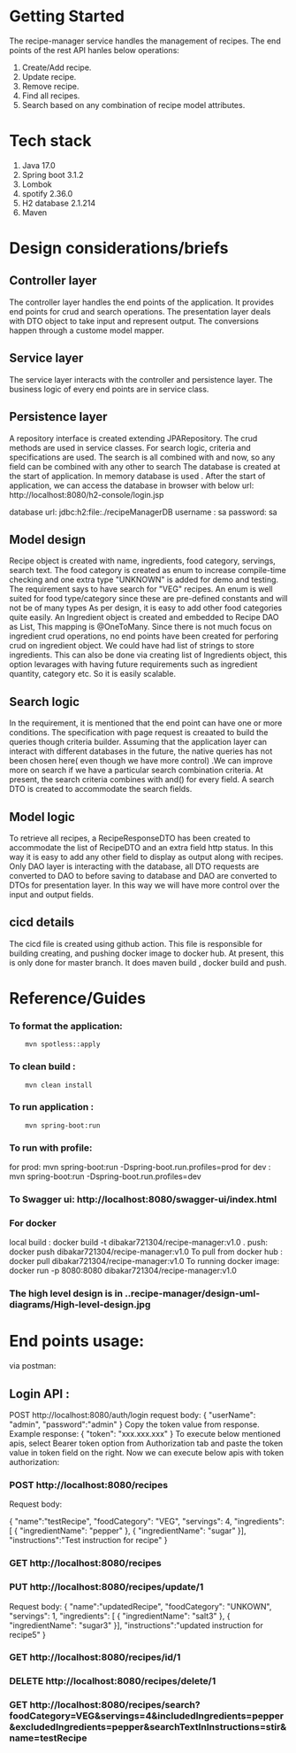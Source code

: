 # Getting Started

The recipe-manager service handles the management of recipes. The end points of the rest API hanles below operations:
1) Create/Add recipe.
2) Update recipe.
3) Remove recipe.
4) Find all recipes.
5) Search based on any combination of recipe model attributes.

# Tech stack

1) Java 17.0
2) Spring boot 3.1.2
3) Lombok
4) spotify  2.36.0
5) H2 database 2.1.214
6) Maven

# Design considerations/briefs

## Controller layer

The controller layer handles the end  points of the application. It provides end points for crud and search operations.
The presentation layer deals with DTO object to take input and represent output. The conversions happen through a custome model mapper.

## Service layer

The service layer interacts with the controller and persistence layer. The business logic of every end points are in service class.

## Persistence layer

A repository interface is created extending JPARepository. The crud methods are used in service classes. For search logic, criteria and
specifications are used. The search is all combined with and now, so any field can be combined with any other to search
The database is created at the start of application. In memory database is used . After the start of application, we can access the database in browser
with below url:
http://localhost:8080/h2-console/login.jsp

database url: jdbc:h2:file:./recipeManagerDB
username : sa
password: sa

## Model design

Recipe object is created with name, ingredients, food category, servings, search text. The food category is created as enum
to increase compile-time checking and one extra type "UNKNOWN" is added for demo and testing. The requirement says to have
search for "VEG" recipes. An enum is well suited for food type/category since these are pre-defined constants and will not be of many types
As per design, it is easy to add other food categories quite easily.
An Ingredient object is created and embedded to Recipe DAO as List, This mapping is @OneToMany. Since there is
not much focus on ingredient crud operations, no end points have been created for perforing crud on ingredient object.
We could have had list of strings to store ingredients. This can also be done via creating list of Ingredients object, this option levarages
with having future requirements such as ingredient quantity, category etc. So it is easily scalable.

## Search logic

In the requirement, it is mentioned that the end point can have one or more conditions. The specification with page request is creaated
to build the queries though criteria builder. Assuming that the application layer can interact with different databases in the future,
the native queries has not been chosen here( even though we have more control) .We can improve more on search if we have a particular search combination
criteria. At present, the search criteria combines with and() for every field. A search DTO is created to accommodate the search fields.

## Model logic

To retrieve all recipes, a RecipeResponseDTO has been created to accommodate the list of RecipeDTO and an extra field http status.
In this way it is easy to add any other field to display as output along with recipes. Only DAO layer is interacting with the database,
all DTO requests are converted to DAO to before saving to database and DAO are converted to DTOs for presentation layer. In this way we will have more control
over the input and output fields.

## cicd details

The cicd file is created using github action. This file is responsible for building creating, and pushing docker image
to docker hub. At present, this is only done for master branch.
It does maven build , docker build and push.

# Reference/Guides

### To format the application:

        mvn spotless::apply

### To clean build :

        mvn clean install

### To run application :

        mvn spring-boot:run

### To run with profile:

for prod:
mvn spring-boot:run -Dspring-boot.run.profiles=prod
for dev :
mvn spring-boot:run -Dspring-boot.run.profiles=dev

### To Swagger ui: http://localhost:8080/swagger-ui/index.html

### For docker

local build :
docker build -t dibakar721304/recipe-manager:v1.0 .
push:
docker push dibakar721304/recipe-manager:v1.0
To pull from docker hub : docker pull dibakar721304/recipe-manager:v1.0
To running docker image:  docker run -p 8080:8080 dibakar721304/recipe-manager:v1.0

### The high level design is in ..recipe-manager/design-uml-diagrams/High-level-design.jpg

# End points usage:

via postman:

## Login API :

POST http://localhost:8080/auth/login
request body:
{
"userName": "admin",
"password":"admin"
}
Copy the token value from response. Example response:
{
"token": "xxx.xxx.xxx"
}
To execute below mentioned apis, select Bearer token option from Authorization tab and
paste the token value in token field on the right. Now we can execute below apis with token authorization:

### POST http://localhost:8080/recipes

Request body:

{
"name":"testRecipe",
"foodCategory": "VEG",
"servings": 4,
"ingredients":
[
   {
"ingredientName": "pepper"
},
{
"ingredientName": "sugar"
}],
"instructions":"Test instruction for  recipe"
}

### GET http://localhost:8080/recipes

### PUT http://localhost:8080/recipes/update/1

Request body:
{
"name":"updatedRecipe",
"foodCategory": "UNKOWN",
"servings": 1,
"ingredients":
[
   {
"ingredientName": "salt3"
},
{
"ingredientName": "sugar3"
}],
"instructions":"updated instruction for recipe5"
}

### GET http://localhost:8080/recipes/id/1

### DELETE http://localhost:8080/recipes/delete/1

### GET http://localhost:8080/recipes/search?foodCategory=VEG&servings=4&includedIngredients=pepper&excludedIngredients=pepper&searchTextInInstructions=stir&name=testRecipe


